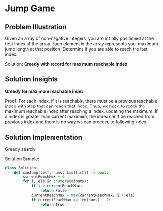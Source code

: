 # Jump Game

## Problem Illustration
Given an array of non-negative integers, you are initially positioned at the first index of the array. Each element in the array represents your maximum jump length at that position. Determine if you are able to reach the last index.

Solution: **Greedy with record for maximum reachable index**

## Solution Insights
**Greedy for maximum reachable index**

Proof:
For each index, if it is reachable, there must be a previous reachable index with step that can reach that index. Thus, we need to reach the maximum reachable index after reaching a index, updating the maximum. If a index is greater than current maximum, the index can't be reached from previous index and there is no way we can proceed to following index.

## Solution Implementation
Greedy search


Solution Sample:
```python
class Solution:
    def canJump(self, nums: List[int]) -> bool:
        currentReachMax = 0
        for i, ele in enumerate(nums):
            if i > currentReachMax:
                return False
            currentReachMax = max(currentReachMax, i + ele)
            if currentReachMax >= len(nums) - 1:
                return True
```